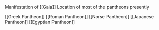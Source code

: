 Manifestation of [[Gaia]]
Location of most of the pantheons presently

[[Greek Pantheon]]
[[Roman Pantheon]]
[[Norse Pantheon]]
[[Japanese Pantheon]]
[[Egyptian Pantheon]]

